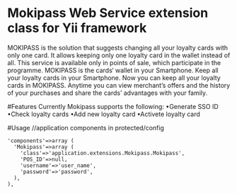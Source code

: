 # Mokipass Web Service extension class for Yii framework
MOKIPASS is the solution that suggests changing all your loyalty cards with only one card. It allows keeping only one loyalty card in the wallet instead of all. This service is available only in points of sale, which participate in the programme. 
MOKIPASS  is the cards‘ wallet in your Smartphone. Keep all your loyalty cards in your Smartphone. Now you can keep all your loyalty cards in MOKIPASS. Anytime you can view merchant’s offers and the history of your purchases and share the cards’ advantages with your family.


#Features
Currently Mokipass supports the following:
•Generate SSO ID
•Check loyalty cards
•Add new loyalty card
•Activete loyalty card


#Usage
//application components in protected/config
  

    'components'=>array (
      'Mokipass'=>array (
        'class'=>'application.extensions.Mokipass.Mokipass',
        'POS_ID'=>null,
        'username'=>'user_name',
        'password'=>'password',
      ), 
    ), 


